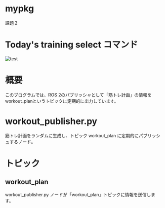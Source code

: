 # mypkg
課題２
# Today's training select コマンド

![test](https://github.com/fukuurakokuki123/mypkg/actions/workflows/test.yml/badge.svg)

# 概要
このプログラムでは、ROS 2のパブリッシャとして「筋トレ計画」の情報をworkout_planというトピックに定期的に出力しています。

# workout_publisher.py
筋トレ計画をランダムに生成し、トピック workout_plan に定期的にパブリッシュするノード。

# トピック
## workout_plan

workout_publisher.py ノードが「workout_plan」トピックに情報を送信します。
